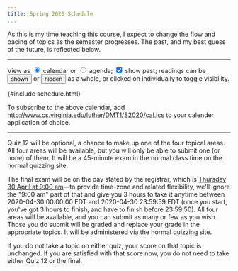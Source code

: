 ```yaml
---
title: Spring 2020 Schedule
...
```


As this is my time teaching this course, I expect to change the flow and pacing of topics as the semester progresses.
The past, and my best guess of the future, is reflected below.

<hr/>

<style id="schedule-css">

#schedule.calendar {
    display: grid;
    width: 100%; 
    background: rgba(0,0,0,0.125); 
    border: 0.5ex solid rgba(0,0,0,0);
    border-radius: 1.5ex; 
}
.calendar .day.Sun { grid-column: 1}
.calendar .day.Mon { grid-column: 2}
.calendar .day.Tue { grid-column: 3}
.calendar .day.Wed { grid-column: 4}
.calendar .day.Thu { grid-column: 5}
.calendar .day.Fri { grid-column: 6}
.calendar .day.Sat { grid-column: 7}

.calendar .day { 
    background: white;
    border-radius: 1ex;
    padding: .25ex .5ex;
    margin: .25ex;
    box-sizing:border-box; 
    overflow: hidden;
}


#schedule td, #schedule th { padding: 0ex; }

.calendar span.date { 
    font-size: 70.7%;
    padding-left: 0.5ex;
    float:right;
    margin-top:-0.5ex;
}
.calendar div {
    padding: 0 0.5ex 0 0.5ex;
    margin: 0 -0.5ex 0 -0.5ex;
}
.calendar div.day div:first-child {
    padding-top: 0.5ex;
    margin-top: -0.5ex;
}
.calendar div.day div:last-child {
    padding-bottom: 0.5ex;
    margin-bottom: -0.5ex;
}


.agenda { display: block; }

.agenda .day.newweek {
    border-top: thick solid grey;
}
.agenda .day:not(.empty) {
    display: block; border-top: thin solid grey; width: 100%;
    padding: 0;
}
.agenda span.date.w0:before { content: "Sun "; }
.agenda span.date.w1:before { content: "Mon "; }
.agenda span.date.w2:before { content: "Tue "; }
.agenda span.date.w3:before { content: "Wed "; }
.agenda span.date.w4:before { content: "Thu "; }
.agenda span.date.w5:before { content: "Fri "; }
.agenda span.date.w6:before { content: "Sat "; }
.agenda span.date {
    font-size: 70.7%; width:7em;
    vertical-align: middle; 
    display: table-cell;
    padding: 0 0.5ex;
}
.agenda div.events { display: table-cell; vertical-align: middle; }

.assignment:before { content: "due: "; font-size: 70.7%; }
small { opacity: 0.5; }
.special, .exam { background: rgba(255,127,0,0.25); opacity: 0.75; }
span.date { font-family:monospace; }
details { padding-left: 1em; }
summary { margin-left: -1em; }

.day.past { opacity: 0.707; }
.day.today { box-shadow: 0 0 0.5ex 0.5ex grey; }
.agenda .day.today .wrapper { margin: 0.5ex 0;}

.calendar div.day.empty { background: rgba(0,0,0,0); padding: 0em; margin: 0em; border: none; border-radius: 0; min-height: 1.5em; }

</style>


<p>View as 
<label><input type="radio" name="viewmode" onchange="viewmode(this)" checked value="calendar" id="viewmode=calendar"> calendar</label>
or
<label><input type="radio" name="viewmode" onchange="viewmode(this)" value="agenda" id="viewmode=agenda"> agenda</label>;
<label><input type="checkbox" name="showpast" onclick="showPast(this)" checked id="showpast"> show past</label>;
readings can be <input type="button" value="shown" onclick="document.querySelectorAll('details').forEach(x => x.setAttribute('open','open'))"></input> or <input type="button" value="hidden" onclick="document.querySelectorAll('details').forEach(x => x.removeAttribute('open'))"></input> as a whole, or clicked on individually to toggle visibility.
</p>


{#include schedule.html}


<script src="schedule.js"></script>

To subscribe to the above calendar, add <http://www.cs.virginia.edu/luther/DMT1/S2020/cal.ics> to your calender application of choice.

<hr/>

Quiz 12 will be optional, a chance to make up one of the four topical areas.
All four areas will be available, but you will only be able to submit one (or none) of them.
It will be a 45-minute exam in the normal class time on the normal quizzing site.

The final exam will be on the day stated by the registrar, which is <a href="https://www2.virginia.edu/registrar/exams.html#1202">Thursday 30 April at 9:00 am</a>—to provide time-zone and related flexibility, we'll ignore the "9:00 am" part of that and give you 3 hours to take it anytime between 2020-04-30 00:00:00 EDT and 2020-04-30 23:59:59 EDT (once you start, you've got 3 hours to finish, and have to finish before 23:59:50).
All four areas will be available, and you can submit as many or few as you wish.
Those you do submit will be graded and replace your grade in the appropriate topics.
It will be administered via the normal quizzing site.

If you do not take a topic on either quiz, your score on that topic is unchanged. If you are satisfied with that score now, you do not need to take either Quiz 12 or the final.
